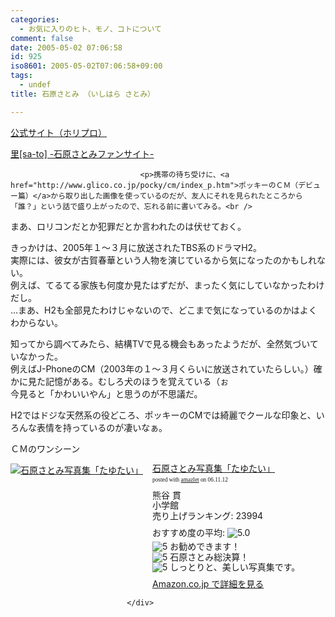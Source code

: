 ```yaml
---
categories:
  - お気に入りのヒト、モノ、コトについて
comment: false
date: 2005-05-02 07:06:58
id: 925
iso8601: 2005-05-02T07:06:58+09:00
tags:
  - undef
title: 石原さとみ （いしはら さとみ）

---
```


<div class="entry-body">
                                 <p><a href="http://www.horipro.co.jp/talent/PF070/">公式サイト（ホリプロ）</a></p>

<p><a href="http://www.imgcb.com/sato/">里[sa-to] -石原さとみファンサイト-</a></p>
                              
                                 <p>携帯の待ち受けに、<a href="http://www.glico.co.jp/pocky/cm/index_p.htm">ポッキーのＣＭ（デビュー篇）</a>から取り出した画像を使っているのだが、友人にそれを見られたところから「誰？」という話で盛り上がったので、忘れる前に書いてみる。<br />
まあ、ロリコンだとか犯罪だとか言われたのは伏せておく。</p>

<p>きっかけは、2005年１～３月に放送されたTBS系のドラマH2。<br />
実際には、彼女が古賀春華という人物を演じているから気になったのかもしれない。<br />
例えば、てるてる家族も何度か見たはずだが、まったく気にしていなかったわけだし。<br />
…まあ、H2も全部見たわけじゃないので、どこまで気になっているのかはよくわからない。</p>

<p>知ってから調べてみたら、結構TVで見る機会もあったようだが、全然気づいていなかった。<br />
例えばJ-PhoneのCM（2003年の１～３月くらいに放送されていたらしい。）確かに見た記憶がある。むしろ犬のほうを覚えている（ぉ<br />
今見ると「かわいいやん」と思うのが不思議だ。</p>

<p>H2ではドジな天然系の役どころ、ポッキーのCMでは綺麗でクールな印象と、いろんな表情を持っているのが凄いなぁ。</p>

<p>ＣＭのワンシーン<br /></p>

<div class="amazlet-box" style="margin-bottom:0px;"><div class="amazlet-image" style="float:left;"><a href="http://www.amazon.co.jp/exec/obidos/ASIN/4093637024/nqounet-22/ref=nosim/" name="amazletlink" id="amazletlink"><img src="http://images-jp.amazon.com/images/P/4093637024.09.MZZZZZZZ.jpg" alt="石原さとみ写真集「たゆたい」" style="border: none;" /></a></div><div class="amazlet-info" style="float:left;margin-left:15px;line-height:120%"><div class="amazlet-name" style="margin-bottom:10px;line-height:120%"><a href="http://www.amazon.co.jp/exec/obidos/ASIN/4093637024/nqounet-22/ref=nosim/" name="amazletlink" id="amazletlink">石原さとみ写真集「たゆたい」</a><div class="amazlet-powered-date" style="font-size:7pt;margin-top:5px;font-family:verdana;line-height:120%">posted with <a href="http://app.amazlet.com/amazlet/" title="石原さとみ写真集「たゆたい」">amazlet</a> on 06.11.12</div></div><div class="amazlet-detail">熊谷 貫 <br />小学館 <br />売り上げランキング: 23994<br /></div><div class="amazlet-review" style="margin-top:10px; margin-bottom:10px"><div class="amazlet-review-average" style="margin-bottom:5px">おすすめ度の平均: <img src="http://images-jp.amazon.com/images/G/09/x-locale/common/customer-reviews/stars-5-0.gif" alt="5.0" /></div><img src="http://images-jp.amazon.com/images/G/09/x-locale/common/customer-reviews/stars-5-0.gif" alt="5" /> お勧めできます！<br /><img src="http://images-jp.amazon.com/images/G/09/x-locale/common/customer-reviews/stars-5-0.gif" alt="5" /> 石原さとみ総決算！<br /><img src="http://images-jp.amazon.com/images/G/09/x-locale/common/customer-reviews/stars-5-0.gif" alt="5" /> しっとりと、美しい写真集です。<br /></div><div class="amazlet-link" style="margin-top: 5px"><a href="http://www.amazon.co.jp/exec/obidos/ASIN/4093637024/nqounet-22/ref=nosim/" name="amazletlink" id="amazletlink">Amazon.co.jp で詳細を見る</a></div></div><div class="amazlet-footer" style="clear: left"></div></div>

                              </div>
    	